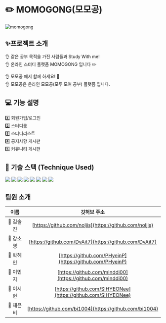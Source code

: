 # ✏️ MOMOGONG(모모공) 
![momogong](https://user-images.githubusercontent.com/103248831/235442259-7e58f869-9999-4ec1-947c-8a06f7eb6c23.png) <br>

## ✨프로젝트 소개
👌 같은 공부 목적을 가진 사람들과 Study With me! <br>
👌 온라인 스터디 플랫폼 MOMOGONG 입니다 ✏️

👌 모모공 에서 함께 하세요! 📝 <br>
👌 모모공은 온라인 모모공(모두 모여 공부) 플랫폼 입니다.

## 💻 기능 설명
1️⃣ 회원가입/로그인 <br>
2️⃣ 스터디룸 <br>
3️⃣ 스터디리스트 <br>
4️⃣ 공지사항 게시판 <br>
5️⃣ 커뮤니티 게시판 <br>


## 🔨 기술 스택 (Technique Used)

<p>
<img src="https://img.shields.io/badge/Spring-6DB33F?style=for-the-badge&logo=Spring&logoColor=green">
<img src="https://img.shields.io/badge/mysql-4479A1?style=for-the-badge&logo=mysql&logoColor=white"> 
<img src="https://img.shields.io/badge/html5-E34F26?style=for-the-badge&logo=html5&logoColor=white"> 
<img src="https://img.shields.io/badge/css-1572B6?style=for-the-badge&logo=css3&logoColor=white"> 
<img src="https://img.shields.io/badge/javascript-F7DF1E?style=for-the-badge&logo=javascript&logoColor=black">
<img src="https://img.shields.io/badge/Apache Tomcat-F8DC75?style=for-the-badge&logo=apachetomcat&logoColor=black"> 
<img src="https://img.shields.io/badge/github-181717?style=for-the-badge&logo=github&logoColor=white">
<img src="https://img.shields.io/badge/git-F05032?style=for-the-badge&logo=git&logoColor=white">
</p>

## 팀원 소개

|   이름   |                        깃허브 주소                         | 
| :------: | :--------------------------------------------------------: | 
|  🌱 김솔진  | [https://github.com/noljis](https://github.com/noljis)   | 
|  💭 강소영  | [https://github.com/DvAit7](https://github.com/DvAit7)     | 
|  💭 박혜인  | [https://github.com/PHyeinP](https://github.com/PHyeinP) |
|  💭 이민지  | [https://github.com/minddi00](https://github.com/minddi00) |
|  🍋 이시현  | [https://github.com/SIHYEONee](https://github.com/SIHYEONee) |
|  🐇 채은비  | [https://github.com/bi1004](https://github.com/bi1004) |
